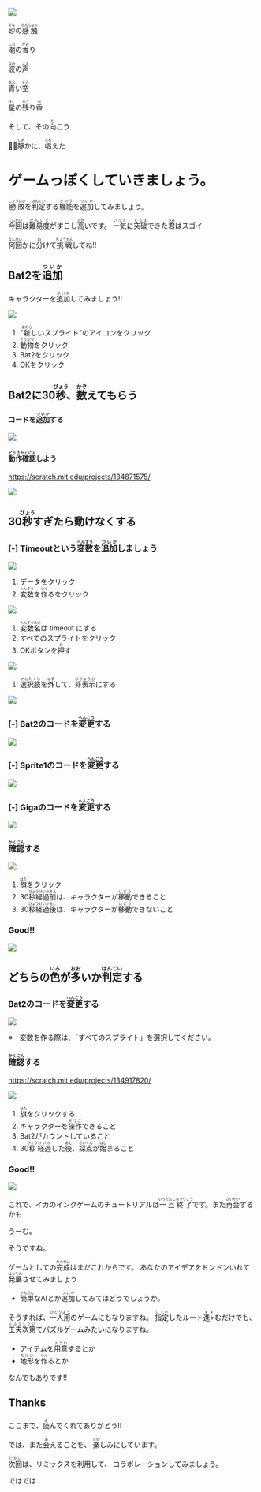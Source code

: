 ![](magic.png)

<ruby>砂<rt>すな</rt></ruby>の<ruby>感触<rt>かんしょく</rt></ruby>

<ruby>潮<rt>しお</rt></ruby>の<ruby>香<rt>かお</rt></ruby>り

<ruby>波<rt>なみ</rt></ruby>の<ruby>声<rt>こえ</rt></ruby>

<ruby>青<rt>あお</rt></ruby>い<ruby>空<rt>そら</rt></ruby>

<ruby>星<rt>ほし</rt></ruby>の<ruby>残<rt>のこ</rt></ruby>り<ruby>香<rt>か</rt></ruby>

そして、その<ruby>向<rt>む</rt></ruby>こう

<ruby>靜<rt>しず</rt></ruby>かに、<ruby>唱<rt>とな</rt></ruby>えた



# ゲームっぽくしていきましょう。
<ruby>勝敗<rt>しょうはい</rt></ruby>を<ruby>判定<rt>はんてい</rt></ruby>する<ruby>機能<rt>きのう</rt></ruby>を<ruby>追加<rt>ついか</rt></ruby>してみましょう。


<ruby>今回<rt>こんかい</rt></ruby>は<ruby>難易度<rt>なんいど</rt></ruby>がすこし<ruby>高<rt>たか</rt></ruby>いです。
<ruby>一気<rt>いっき</rt></ruby>に<ruby>突破<rt>とっぱ</rt></ruby>できた<ruby>君<rt>きみ</rt></ruby>はスゴイ

<ruby>何回<rt>なんかい</rt></ruby>かに<ruby>分<rt>わ</rt></ruby>けて<ruby>挑戦<rt>ちょうせん</rt></ruby>してね!!


## Bat2を<ruby>追加<rt>ついか</rt></ruby>
キャラクターを<ruby>追加<rt>ついか</rt></ruby>してみましょう!!

![](v001.png)
1. "<ruby>新<rt>あたら</rt></ruby>しいスプライト"のアイコンをクリック
2. <ruby>動物<rt>どうぶつ</rt></ruby>をクリック
3. Bat2をクリック
4. OKをクリック

## Bat2に30<ruby>秒<rt>びょう</rt></ruby>、<ruby>数<rt>かぞ</rt></ruby>えてもらう

#### コードを<ruby>追加<rt>ついか</rt><ruby>する
![](v002.png)


#### <ruby>動作確認<rt>どうさかくにん</rt></ruby>しよう
https://scratch.mit.edu/projects/134871575/

![](v003.png)


## 30<ruby>秒<rt>びょう</rt></ruby>すぎたら動けなくする
###  [-] Timeoutという<ruby>変数<rt>へんすう</rt></ruby>を<ruby>追加<rt>ついか</rt></ruby>しましょう

![](v101.png)
1. データをクリック
2. <ruby>変数<rt>へんすう</rt></ruby>を<ruby>作<rt>つく</rt></ruby>るをクリック

![](v102.png)

1. <ruby>変数名<rt>へんすうめい</rt></ruby>は timeout にする
2. すべてのスプライトをクリック
3. OKボタンを<ruby>押<rt>お</rt></ruby>す

![](v103.png)

1. <ruby>選択肢<rt>せんたくし</rt></ruby>を<ruby>外<rt>はず</rt></ruby>して、<ruby>非表示<rt>ひひょうじ</rt></ruby>にする

![](v104.png)

### [-] Bat2のコードを<ruby>変更<rt>へんこう</rt></ruby>する
![](v201.png)


### [-] Sprite1のコードを<ruby>変更<rt>へんこう</rt></ruby>する
![](v202.png)

### [-] Gigaのコードを<ruby>変更<rt>へんこう</rt></ruby>する
![](v203.png)

### <ruby>確認<rt>かくにん</rt></ruby>する
![](v204.png)

1. <ruby>旗<rt>はた</rt></ruby>をクリック
2. 30<ruby>秒経過前<rt>びょうけいかまえ</rt></ruby>は、キャラクターが<ruby>移動<rt>いどう</rt></ruby>できること
3. 30<ruby>秒経過後<rt>びょうけいかあと</rt></ruby>は、キャラクターが<ruby>移動<rt>いどう</rt></ruby>できないこと


### Good!!
![](good.png)





## どちらの<ruby>色<rt>いろ</rt></ruby>が<ruby>多<rt>おお</rt></ruby>いか<ruby>判定<rt>はんてい</rt></ruby>する

### Bat2のコードを<ruby>変更<rt>へんこう</rt></ruby>する

![](v303.png)

※　変数を作る際は、「すべてのスプライト」を選択してください。

### <ruby>確認<rt>かくにん</rt></ruby>する
https://scratch.mit.edu/projects/134917820/

![](v304.png)

1. <ruby>旗<rt>はた</rt></ruby>をクリックする
2. キャラクターを<ruby>操作<rt>そうさ</rt></ruby>できること
3. Bat2がカウントしていること　　　
4. 30<ruby>秒<rt>びょう</rt></ruby><ruby>経過<rt>けいか</rt></ruby>した<ruby>後<rt>あと</rt></ruby>、<ruby>採点<rt>さいてん</rt></ruby>が<ruby>始<rt>はじ<rt></ruby>まること

### Good!!
![](good.png)

これで、イカのインクゲームのチュートリアルは<ruby>一旦終了<rt>いったんしゅうりょう</rt></ruby>です。また<ruby>再会<rt>さいかい</rt></ruby>するかも

うーむ。

そうですね。

ゲームとしての<ruby>完成<rt>かんせい</rt></ruby>はまだこれからです。
あなたのアイデアをドンドンいれて<ruby>発展<rt>はってん</rt></ruby>させてみましょう

* <ruby>簡単<rt>かんたん</rt></ruby>なAIとか<ruby>追加<rt>ついか</rt></ruby>してみてはどうでしょうか。

そうすれば、<ruby>一人用<rt>ひとりよう</rt></ruby>のゲームにもなりますね。
<ruby>指定<rt>してい</rt></ruby>したルート<ruby>進><rt>すす</rt></ruby>むだけでも、<ruby>工夫次第<rt>くふうしだい</rt></ruby>でパズルゲームみたいになりますね。

* アイテムを<ruby>用意<rt>ようい</rt></ruby>するとか
* <ruby>地形<rt>ちけい</rt></ruby>を<ruby>作<rt>つく</rt></ruby>るとか

なんでもありです!!





## Thanks
ここまで、<ruby>読<rt>よ</rt></ruby>んでくれてありがとう!!


では、また<ruby>会<rt>あ</rt></ruby>えることを、
<ruby>楽<rt>たの</rt></ruby>しみにしています。


<ruby>次回<rt>じかい</rt><ruby>は、リミックスを利用して、
コラボレーションしてみましょう。

ではでは










　
